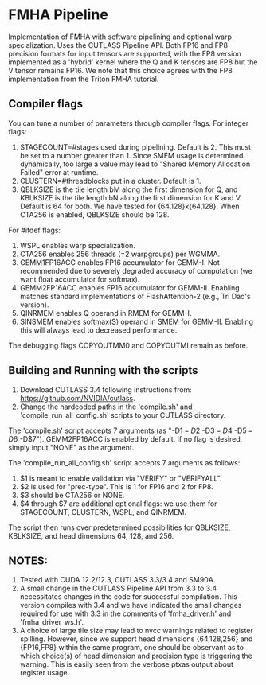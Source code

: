 # FMHA Pipeline

Implementation of FMHA with software pipelining and optional warp specialization. Uses the CUTLASS Pipeline API. Both FP16 and FP8 precision formats for input tensors are supported, with the FP8 version implemented as a 'hybrid' kernel where the Q and K tensors are FP8 but the V tensor remains FP16. We note that this choice agrees with the FP8 implementation from the Triton FMHA tutorial.

## Compiler flags

You can tune a number of parameters through compiler flags. For integer flags:

1. STAGECOUNT=#stages used during pipelining. Default is 2. This must be set to a number greater than 1. Since SMEM usage is determined dynamically, too large a value may lead to "Shared Memory Allocation Failed" error at runtime.
2. CLUSTERN=#threadblocks put in a cluster. Default is 1.
3. QBLKSIZE is the tile length bM along the first dimension for Q, and KBLKSIZE is the tile length bN along the first dimension for K and V. Default is 64 for both. We have tested for {64,128}x{64,128}. When CTA256 is enabled, QBLKSIZE should be 128.

For #ifdef flags:

1. WSPL enables warp specialization.
2. CTA256 enables 256 threads (=2 warpgroups) per WGMMA.
3. GEMM1FP16ACC enables FP16 accumulator for GEMM-I. Not recommended due to severely degraded accuracy of computation (we want float accumulator for softmax).
4. GEMM2FP16ACC enables FP16 accumulator for GEMM-II. Enabling matches standard implementations of FlashAttention-2 (e.g., Tri Dao's version).
5. QINRMEM enables Q operand in RMEM for GEMM-I.
6. SINSMEM enables softmax(S) operand in SMEM for GEMM-II. Enabling this will always lead to decreased performance.

The debugging flags COPYOUTMM0 and COPYOUTMI remain as before. 

## Building and Running with the scripts

1. Download CUTLASS 3.4 following instructions from: https://github.com/NVIDIA/cutlass.
2. Change the hardcoded paths in the 'compile.sh' and 'compile_run_all_config.sh' scripts to your CUTLASS directory.

The 'compile.sh' script accepts 7 arguments (as "-D$1 -D$2 -D$3 -D$4 -D$5 -D$6 -D$7"). GEMM2FP16ACC is enabled by default. If no flag is desired, simply input "NONE" as the argument.

The 'compile_run_all_config.sh' script accepts 7 arguments as follows:

1. $1 is meant to enable validation via "VERIFY" or "VERIFYALL".
2. $2 is used for "prec-type". This is 1 for FP16 and 2 for FP8.
3. $3 should be CTA256 or NONE.
4. $4 through $7 are additional optional flags: we use them for STAGECOUNT, CLUSTERN, WSPL, and QINRMEM.

The script then runs over predetermined possibilities for QBLKSIZE, KBLKSIZE, and head dimensions 64, 128, and 256.

## NOTES:

1. Tested with CUDA 12.2/12.3, CUTLASS 3.3/3.4 and SM90A.
2. A small change in the CUTLASS Pipeline API from 3.3 to 3.4 necessitates changes in the code for successful compilation. This version compiles with 3.4 and we have indicated the small changes required for use with 3.3 in the comments of 'fmha_driver.h' and 'fmha_driver_ws.h'.
3. A choice of large tile size may lead to nvcc warnings related to register spilling. However, since we support head dimensions {64,128,256} and {FP16,FP8} within the same program, one should be observant as to which choice(s) of head dimension and precision type is triggering the warning. This is easily seen from the verbose ptxas output about register usage.
